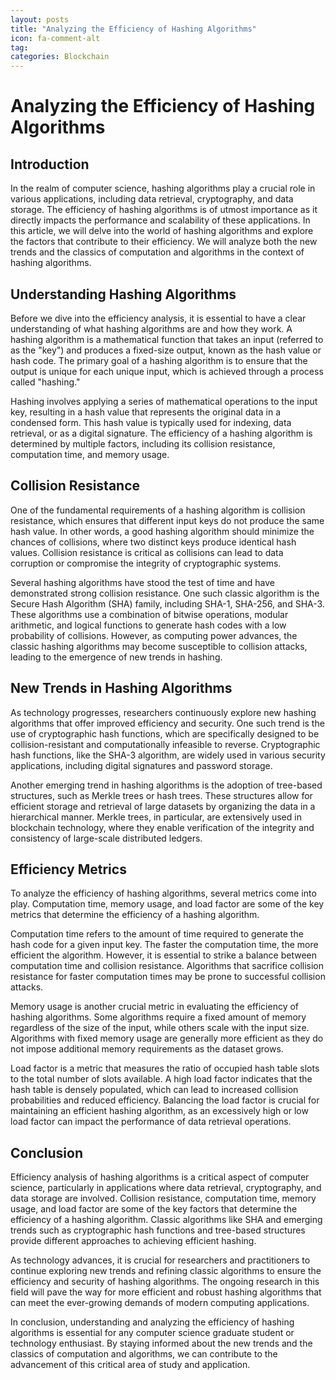 ```yaml
---
layout: posts
title: "Analyzing the Efficiency of Hashing Algorithms"
icon: fa-comment-alt
tag:      
categories: Blockchain
---
```



# Analyzing the Efficiency of Hashing Algorithms

## Introduction

In the realm of computer science, hashing algorithms play a crucial role in various applications, including data retrieval, cryptography, and data storage. The efficiency of hashing algorithms is of utmost importance as it directly impacts the performance and scalability of these applications. In this article, we will delve into the world of hashing algorithms and explore the factors that contribute to their efficiency. We will analyze both the new trends and the classics of computation and algorithms in the context of hashing algorithms.

## Understanding Hashing Algorithms

Before we dive into the efficiency analysis, it is essential to have a clear understanding of what hashing algorithms are and how they work. A hashing algorithm is a mathematical function that takes an input (referred to as the "key") and produces a fixed-size output, known as the hash value or hash code. The primary goal of a hashing algorithm is to ensure that the output is unique for each unique input, which is achieved through a process called "hashing."

Hashing involves applying a series of mathematical operations to the input key, resulting in a hash value that represents the original data in a condensed form. This hash value is typically used for indexing, data retrieval, or as a digital signature. The efficiency of a hashing algorithm is determined by multiple factors, including its collision resistance, computation time, and memory usage.

## Collision Resistance

One of the fundamental requirements of a hashing algorithm is collision resistance, which ensures that different input keys do not produce the same hash value. In other words, a good hashing algorithm should minimize the chances of collisions, where two distinct keys produce identical hash values. Collision resistance is critical as collisions can lead to data corruption or compromise the integrity of cryptographic systems.

Several hashing algorithms have stood the test of time and have demonstrated strong collision resistance. One such classic algorithm is the Secure Hash Algorithm (SHA) family, including SHA-1, SHA-256, and SHA-3. These algorithms use a combination of bitwise operations, modular arithmetic, and logical functions to generate hash codes with a low probability of collisions. However, as computing power advances, the classic hashing algorithms may become susceptible to collision attacks, leading to the emergence of new trends in hashing.

## New Trends in Hashing Algorithms

As technology progresses, researchers continuously explore new hashing algorithms that offer improved efficiency and security. One such trend is the use of cryptographic hash functions, which are specifically designed to be collision-resistant and computationally infeasible to reverse. Cryptographic hash functions, like the SHA-3 algorithm, are widely used in various security applications, including digital signatures and password storage.

Another emerging trend in hashing algorithms is the adoption of tree-based structures, such as Merkle trees or hash trees. These structures allow for efficient storage and retrieval of large datasets by organizing the data in a hierarchical manner. Merkle trees, in particular, are extensively used in blockchain technology, where they enable verification of the integrity and consistency of large-scale distributed ledgers.

## Efficiency Metrics

To analyze the efficiency of hashing algorithms, several metrics come into play. Computation time, memory usage, and load factor are some of the key metrics that determine the efficiency of a hashing algorithm.

Computation time refers to the amount of time required to generate the hash code for a given input key. The faster the computation time, the more efficient the algorithm. However, it is essential to strike a balance between computation time and collision resistance. Algorithms that sacrifice collision resistance for faster computation times may be prone to successful collision attacks.

Memory usage is another crucial metric in evaluating the efficiency of hashing algorithms. Some algorithms require a fixed amount of memory regardless of the size of the input, while others scale with the input size. Algorithms with fixed memory usage are generally more efficient as they do not impose additional memory requirements as the dataset grows.

Load factor is a metric that measures the ratio of occupied hash table slots to the total number of slots available. A high load factor indicates that the hash table is densely populated, which can lead to increased collision probabilities and reduced efficiency. Balancing the load factor is crucial for maintaining an efficient hashing algorithm, as an excessively high or low load factor can impact the performance of data retrieval operations.

## Conclusion

Efficiency analysis of hashing algorithms is a critical aspect of computer science, particularly in applications where data retrieval, cryptography, and data storage are involved. Collision resistance, computation time, memory usage, and load factor are some of the key factors that determine the efficiency of a hashing algorithm. Classic algorithms like SHA and emerging trends such as cryptographic hash functions and tree-based structures provide different approaches to achieving efficient hashing.

As technology advances, it is crucial for researchers and practitioners to continue exploring new trends and refining classic algorithms to ensure the efficiency and security of hashing algorithms. The ongoing research in this field will pave the way for more efficient and robust hashing algorithms that can meet the ever-growing demands of modern computing applications.

In conclusion, understanding and analyzing the efficiency of hashing algorithms is essential for any computer science graduate student or technology enthusiast. By staying informed about the new trends and the classics of computation and algorithms, we can contribute to the advancement of this critical area of study and application.